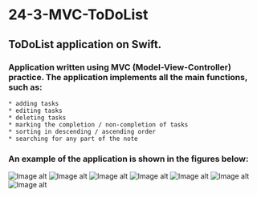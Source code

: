 # 24-3-MVC-ToDoList
## ToDoList application on Swift.

### Application written using **MVC (Model-View-Controller) practice**. The application implements all the main functions, such as:

```
* adding tasks
* editing tasks
* deleting tasks
* marking the completion / non-completion of tasks
* sorting in descending / ascending order
* searching for any part of the note
```

### An example of the application is shown in the figures below:
![Image alt](https://github.com/pozitr0n/24-3-MVC-ToDoList/raw/main/images/img1.png)
![Image alt](https://github.com/pozitr0n/24-3-MVC-ToDoList/raw/main/images/img2.png)
![Image alt](https://github.com/pozitr0n/24-3-MVC-ToDoList/raw/main/images/img3.png)
![Image alt](https://github.com/pozitr0n/24-3-MVC-ToDoList/raw/main/images/img4.png)
![Image alt](https://github.com/pozitr0n/24-3-MVC-ToDoList/raw/main/images/img5.png)
![Image alt](https://github.com/pozitr0n/24-3-MVC-ToDoList/raw/main/images/img6.png)
![Image alt](https://github.com/pozitr0n/24-3-MVC-ToDoList/raw/main/images/img7.png)
